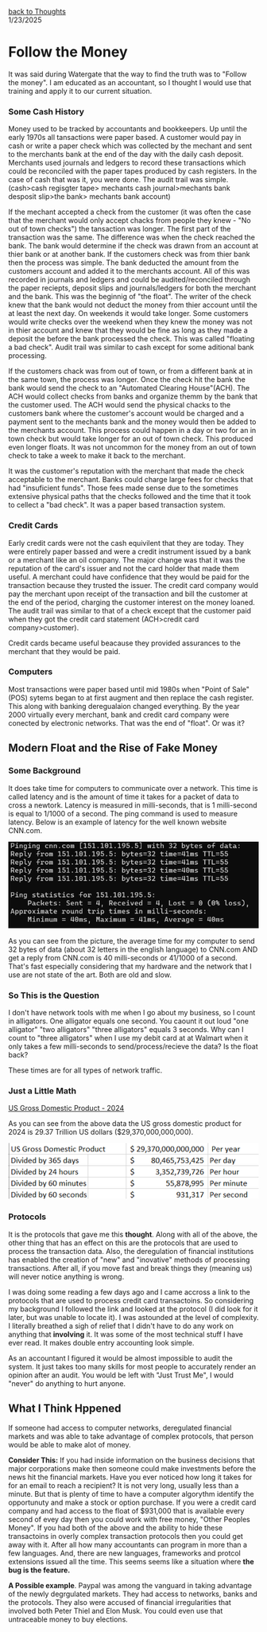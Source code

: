 [back to Thoughts](https://github.com/Marking-Time/Thoughts/tree/main)  
1/23/2025
# Follow the Money
It was said during Watergate that the way to find the truth was to "Follow the money".  I am educated as an accountant, so I thought I would use that training and apply it to our current situation.  

### Some Cash History  
Money used to be tracked by accountants and bookkeepers. Up until the early 1970s all tansactions were paper based.  A customer would pay in cash or write a paper check which was collected by the mechant and sent to the merchants bank at the end of the day with the daily cash deposit. Merchants used journals and ledgers to record these transactions which could be reconciled with the paper tapes produced by cash registers. In the case of cash that was it, you were done.  The audit trail was simple. (cash>cash regisgter tape> mechants cash journal>mechants bank desposit slip>the bank> mechants bank account)  


If the mechant accepted a check from the customer (it was often the case that the merchant would only accept chacks from people they knew - "No out of town checks") the tansaction was longer. The first part of the transaction was the same. The difference was when the check reached the bank. The bank would determine if the check was drawn from an account at thier bank or at another bank. If the customers check was from thier bank then the process was simple. The bank deducted the amount from the customers account and added it to the merchants account.  All of this was recorded in journals and ledgers and could be audited/reconciled through the paper reciepts, deposit slips and journals/ledgers for both the merchant and the bank.  This was the beginnig of "the float". The writer of the check knew that the bank would not deduct the money from thier account until the at least the next day. On weekends it would take longer. Some customers would write checks over the weekend when they knew the money was not in thier account and knew that they would be fine as long as they made a deposit the before the bank processed the check.  This was called "floating a bad check". Audit trail was similar to cash except for some aditional bank processing.  

If the customers chack was from out of town, or from a different bank at in the same town, the process was longer. Once the check hit the bank the bank would send the check to an "Automated Clearing House"(ACH). The ACH would collect checks from banks and organize themm by the bank that the customer used. The ACH would send the physical chacks to the customers bank where the customer's account would be charged and a payment sent to the mechants bank and the money would then be added to the merchants account. This process could happen in a day or two for an in town check but would take longer for an out of town check.  This produced even longer floats.  It was not uncommon for the money from an out of town check to take a week to  make it back to the merchant.  

It was the customer's reputation with the merchant that made the check acceptable to the merchant. Banks could charge large fees for checks that had "insuficient funds". Those fees made sense due to the sometimes extensive physical paths that the checks followed and the time that it took to cellect a "bad check". It was a paper based transaction system.

### Credit Cards  

Early credit cards were not the cash equivilent that they are today. They were entirely paper bassed and were a credit instrument issued by a bank or a merchant like an oil company. The major change was that it was the reputation of the card's issuer and not the card holder that made them useful. A merchant could have confidence that they would be paid for the transaction because they trusted the issuer. The credit card company would pay the merchant upon receipt of the transaction and bill the customer at the end of the period, charging the customer interest on the money loaned. The audit trail was similar to that of a check except that the customer paid when they got the credit card statement (ACH>credit card company>customer).  

Credit cards became useful beacause they provided assurances to the merchant that they would be paid.  

### Computers  

Most transactions were paper based until mid 1980s when "Point of Sale"(POS) sytems began to at first augment and then replace the cash register. This along with banking deregualaion changed everything. By the year 2000 virtually every merchant, bank and credit card company were conected by electronic networks. That was the end of "float". Or was it?

## Modern Float and the Rise of Fake Money  

### Some Background  

It does take time for computers to communicate over a network. This time is called latency and is the amount of time it takes for a packet of data to cross a newtork.  Latency is measured in milli-seconds, that is 1 milli-second is equal to 1/1000 of a second. The ping command is used to measure latency.  Below is an example of latency for the well known website CNN.com. 

![Ping of CNN.com](latency.png)  

As you can see from the picture, the average time for my computer to send 32 bytes of data (about 32 letters in the english language) to CNN.com AND get a reply from CNN.com is 40 milli-seconds or 41/1000 of a second.  That's fast especially considering that my hardware and the network that I use are not state of the art. Both are old and slow.

### So This is the Question  

I don't have network tools with me when I go about my business, so I count in alligators. One alligator equals one second. You caount it out loud "one alligator" "two alligators" "three alligators" equals 3 seconds. Why can I count to "three alligators" when I use my debit card at at Walmart when it only takes a few milli-seconds to send/process/recieve the data? Is the float back?  

These times are for all types of network traffic.

### Just a Little Math 

[US Gross Domestic Product - 2024](https://www.bea.gov/sites/default/files/2024-12/gdp3q24-3rd.pdf)

As you can see from the above data the US gross domestic product for 2024 is 29.37 Trillion US dollars ($29,370,000,000,000).  

![US Gross Domestic Product](USGDP.png)  

### Protocols

It is the protocols that gave me this __thought__. Along with all of the above, the other thing that has an effect on this are the protocols that are used to process the transaction data.  Also, the deregulation of financial institutions has enabled the creation of "new" and "inovative" methods of processing transactions. After all, if you move fast and break things they (meaning us) will never notice anything is wrong.  

I was doing some reading a few days ago and I came accross a link to the protocols that are used to process credit card transactoins. So considering my background I followed the link and looked at the protocol (I did look for it later, but was unable to locate it).  I was astounded at the level of complexity. I literally breathed a sigh of relief that I didn't have to do any work on anything that __involving__ it. It was some of the most technical stuff I have ever read.  It makes double entry accounting look simple.  

As an accountant I figured it would be almost impossible to audit the system. It just takes too many skills for most people to accurately render an opinion after an audit. You would be left with "Just Trust Me", I would "never" do anything to hurt anyone.  

## What I Think Hppened
If someone had access to computer networks, deregulated financial markets and was able to take advantage of complex protocols, that person would be able to make alot of money.  

__Consider This:__ If you had inside information on the business decisions that major corporations make then someone could make investments before the news hit the financial markets. Have you ever noticed how long it takes for for an email to reach a recipient? It is not very long, usually less than a minute. But that is plenty of time to have a computer algorythm identify the opportunuty and make a stock or option purchase. If you were a credit card company and had access to the  float of $931,000 that is available every second of evey day then you could work with free money, "Other Peoples Money". If you had both of the above and the ability to hide these transactoins in overly complex transaction protocols then you could get away with it.  After all how many accountants can program in more than a few languages. And, there are new languages, frameworks and protcol extensions issued all the time. This seems seems like a situation where __the bug is the feature.__  

__A Possible example__. Paypal was among the vanguard in taking advantage of the newly degrgulated markets. They had access to networks, banks and the protocols. They also were accused of financial irregularities that involved both Peter Thiel and Elon Musk. You could even use that untraceable money to buy elections.

